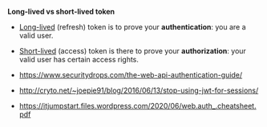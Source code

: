 **Long-lived vs short-lived token**

- [Long-lived](https://dev.to/techworld_with_nana/jwttoken-vs-cookie-vs-sessionid-4ndn) (refresh) token is to prove your **authentication**: you are a valid user. 
- [Short-lived](https://stackoverflow.com/questions/37582444/jwt-vs-cookies-for-token-based-authentication) (access) token is there to prove your **authorization**: your valid user has certain access rights.

- https://www.securitydrops.com/the-web-api-authentication-guide/
- http://cryto.net/~joepie91/blog/2016/06/13/stop-using-jwt-for-sessions/
- https://itjumpstart.files.wordpress.com/2020/06/web.auth_.cheatsheet.pdf
